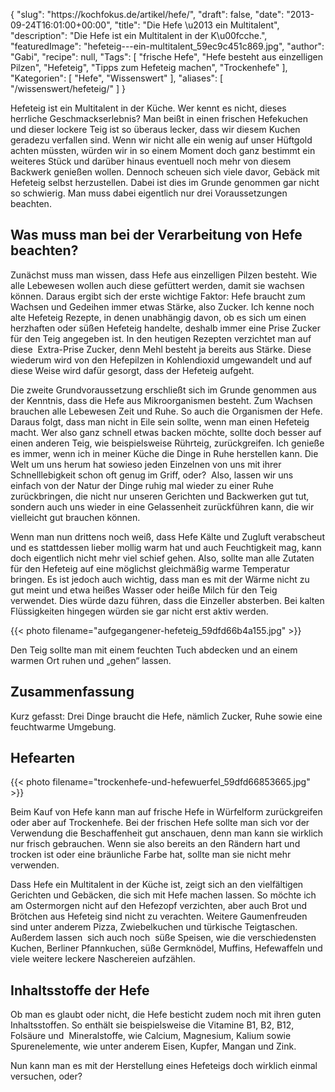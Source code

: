 {
    "slug": "https:\/\/kochfokus.de\/artikel\/hefe\/",
    "draft": false,
    "date": "2013-09-24T16:01:00+00:00",
    "title": "Die Hefe  \u2013 ein Multitalent",
    "description": "Die Hefe ist ein Multitalent in der K\u00fcche.",
    "featuredImage": "hefeteig---ein-multitalent_59ec9c451c869.jpg",
    "author": "Gabi",
    "recipe": null,
    "Tags": [
        "frische Hefe",
        "Hefe besteht aus einzelligen Pilzen",
        "Hefeteig",
        "Tipps zum Hefeteig machen",
        "Trockenhefe"
    ],
    "Kategorien": [
        "Hefe",
        "Wissenswert"
    ],
    "aliases": [
        "\/wissenswert\/hefeteig\/"
    ]
}

Hefeteig ist ein Multitalent in der Küche. Wer kennt es nicht, dieses herrliche Geschmackserlebnis? Man beißt in einen frischen Hefekuchen und dieser lockere Teig ist so überaus lecker, dass wir diesem Kuchen geradezu verfallen sind. Wenn wir nicht alle ein wenig auf unser Hüftgold achten müssten, würden wir in so einem Moment doch ganz bestimmt ein weiteres Stück und darüber hinaus eventuell noch mehr von diesem Backwerk genießen wollen. Dennoch scheuen sich viele davor, Gebäck mit Hefeteig selbst herzustellen. Dabei ist dies im Grunde genommen gar nicht so schwierig. Man muss dabei eigentlich nur drei Voraussetzungen beachten.

## Was muss man bei der Verarbeitung von Hefe beachten?

Zunächst muss man wissen, dass Hefe aus einzelligen Pilzen besteht. Wie alle Lebewesen wollen auch diese gefüttert werden, damit sie wachsen können. Daraus ergibt sich der erste wichtige Faktor: Hefe braucht zum Wachsen und Gedeihen immer etwas Stärke, also Zucker. Ich kenne noch alte Hefeteig Rezepte, in denen unabhängig davon, ob es sich um einen herzhaften oder süßen Hefeteig handelte, deshalb immer eine Prise Zucker für den Teig angegeben ist. In den heutigen Rezepten verzichtet man auf diese  Extra-Prise Zucker, denn Mehl besteht ja bereits aus Stärke. Diese wiederum wird von den Hefepilzen in Kohlendioxid umgewandelt und auf diese Weise wird dafür gesorgt, dass der Hefeteig aufgeht.

Die zweite Grundvoraussetzung erschließt sich im Grunde genommen aus der Kenntnis, dass die Hefe aus Mikroorganismen besteht. Zum Wachsen brauchen alle Lebewesen Zeit und Ruhe. So auch die Organismen der Hefe. Daraus folgt, dass man nicht in Eile sein sollte, wenn man einen Hefeteig macht. Wer also ganz schnell etwas backen möchte, sollte doch besser auf einen anderen Teig, wie beispielsweise Rührteig, zurückgreifen. Ich genieße es immer, wenn ich in meiner Küche die Dinge in Ruhe herstellen kann. Die Welt um uns herum hat sowieso jeden Einzelnen von uns mit ihrer Schnelllebigkeit schon oft genug im Griff, oder?  Also, lassen wir uns einfach von der Natur der Dinge ruhig mal wieder zu einer Ruhe zurückbringen, die nicht nur unseren Gerichten und Backwerken gut tut, sondern auch uns wieder in eine Gelassenheit zurückführen kann, die wir vielleicht gut brauchen können.

Wenn man nun drittens noch weiß, dass Hefe Kälte und Zugluft verabscheut und es stattdessen lieber mollig warm hat und auch Feuchtigkeit mag, kann doch eigentlich nicht mehr viel schief gehen. Also, sollte man alle Zutaten für den Hefeteig auf eine möglichst gleichmäßig warme Temperatur bringen. Es ist jedoch auch wichtig, dass man es mit der Wärme nicht zu gut meint und etwa heißes Wasser oder heiße Milch für den Teig verwendet. Dies würde dazu führen, dass die Einzeller absterben. Bei kalten Flüssigkeiten hingegen würden sie gar nicht erst aktiv werden.

{{< photo filename="aufgegangener-hefeteig_59dfd66b4a155.jpg" >}}

Den Teig sollte man mit einem feuchten Tuch abdecken und an einem warmen Ort ruhen und &#8222;gehen&#8220; lassen.

## Zusammenfassung

Kurz gefasst: Drei Dinge braucht die Hefe, nämlich Zucker, Ruhe sowie eine feuchtwarme Umgebung.

## Hefearten

{{< photo filename="trockenhefe-und-hefewuerfel_59dfd66853665.jpg" >}}

Beim Kauf von Hefe kann man auf frische Hefe in Würfelform zurückgreifen oder aber auf Trockenhefe. Bei der frischen Hefe sollte man sich vor der Verwendung die Beschaffenheit gut anschauen, denn man kann sie wirklich nur frisch gebrauchen. Wenn sie also bereits an den Rändern hart und trocken ist oder eine bräunliche Farbe hat, sollte man sie nicht mehr verwenden.

Dass Hefe ein Multitalent in der Küche ist, zeigt sich an den vielfältigen Gerichten und Gebäcken, die sich mit Hefe machen lassen. So möchte ich am Ostermorgen nicht auf den Hefezopf verzichten, aber auch Brot und Brötchen aus Hefeteig sind nicht zu verachten. Weitere Gaumenfreuden sind unter anderem Pizza, Zwiebelkuchen und türkische Teigtaschen. Außerdem lassen  sich auch noch  süße Speisen, wie die verschiedensten Kuchen, Berliner Pfannkuchen, süße Germknödel, Muffins, Hefewaffeln und viele weitere leckere Naschereien aufzählen.

## Inhaltsstoffe der Hefe

Ob man es glaubt oder nicht, die Hefe besticht zudem noch mit ihren guten Inhaltsstoffen. So enthält sie beispielsweise die Vitamine B1, B2, B12, Folsäure und  Mineralstoffe, wie Calcium, Magnesium, Kalium sowie Spurenelemente, wie unter anderem Eisen, Kupfer, Mangan und Zink.

Nun kann man es mit der Herstellung eines Hefeteigs doch wirklich einmal versuchen, oder?